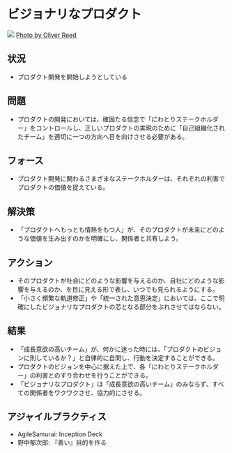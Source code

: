 # ビジョナリなプロダクト
![](https://www.dropbox.com/s/p8fk0ftzrvruac2/visionary_product.jpg?dl=1)
[Photo by Oliver Reed](https://www.flickr.com/photos/oliverreed/8776791544/in/photolist-enzmm9-emZKqi-KDVLK-5DNbaN-47FMjk-2feFx-RN2er-Mbheb-rqGoq-5ZXGss-5ZXGv5-KDWRn-RN3vi-5PGaby-5PBTEn-5gxTq-5PG9QA-2Sg9yr-5gxTr-5BTCCn-5H9WRK-9KQmvD-XdFbH-9KTb9J-eqnHS-kVUSH-c5xquQ-gUmKGd-nGJMdc-66WgiB-89rNLg-66w7Gt-4acmCz-pUHg8d-4aw9R7-7JHQj5-66Whcv-8bkJ3M-5yAxKQ-oosYGC-5riwc4-KEDUR-2jKDDE-KEtU5-66w7yt-66HwsX-pnDz9n-4as7B4-nJbrvM-nJaK5j)
## 状況
- プロダクト開発を開始しようとしている

## 問題
- プロダクトの開発においては、確固たる信念で「にわとりステークホルダー」をコントロールし、正しいプロダクトの実現のために「自己組織化されたチーム」を適切に一つの方向へ目を向けさせる必要がある。

## フォース
- プロダクト開発に関わるさまざまなステークホルダーは、それぞれの利害でプロダクトの価値を捉えている。

## 解決策
- 「プロダクトへもっとも情熱をもつ人」が、そのプロダクトが未来にどのような価値を生み出すのかを明確にし、関係者と共有しよう。

## アクション
- そのプロダクトが社会にどのような影響を与えるのか、自社にどのような影響を与えるのか、を目に見える形で表し、いつでも見られるようにする。
- 「小さく頻繁な軌道修正」や「統一された意思決定」においては、ここで明確にしたビジョナリなプロダクトの芯となる部分をぶれさせてはならない。

## 結果
- 「成長意欲の高いチーム」が、何かに迷った時には、「プロダクトのビジョンに則しているか？」と自律的に自問し、行動を決定することができる。
- プロダクトのビジョンを中心に据えた上で、各「にわとりステークホルダー」の利害とのすり合わせを行うことができる。
- 「ビジョナリなプロダクト」は「成長意欲の高いチーム」のみならず、すべての関係者をワクワクさせ、協力的にさせる。

## アジャイルプラクティス
- AgileSamurai: Inception Deck
- 野中郁次郎: 『善い』目的を作る
